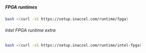 ##### FPGA runtimes

```sh
bash <(curl -sS https://setup.inaccel.com/runtime/fpga)
```

###### Intel FPGA runtime extra

```bash
bash <(curl -sS https://setup.inaccel.com/runtime/intel-fpga)
```
